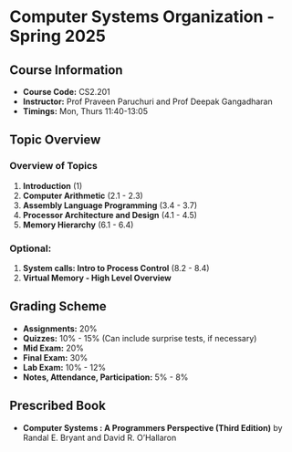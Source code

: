 # Computer Systems Organization - Spring 2025

## Course Information

- **Course Code:** CS2.201
- **Instructor:** Prof Praveen Paruchuri and Prof Deepak Gangadharan
- **Timings:** Mon, Thurs 11:40-13:05

## Topic Overview

### Overview of Topics

1. **Introduction** (1)
2. **Computer Arithmetic** (2.1 - 2.3)
3. **Assembly Language Programming** (3.4 - 3.7)
4. **Processor Architecture and Design** (4.1 - 4.5)
5. **Memory Hierarchy** (6.1 - 6.4)

### Optional:

1. **System calls: Intro to Process Control** (8.2 - 8.4)
2. **Virtual Memory - High Level Overview**

## Grading Scheme

- **Assignments:** 20%
- **Quizzes:** 10% - 15% (Can include surprise tests, if necessary)
- **Mid Exam:** 20%
- **Final Exam:** 30%
- **Lab Exam:** 10% - 12%
- **Notes, Attendance, Participation:** 5% - 8%

## Prescribed Book

- **Computer Systems : A Programmers Perspective (Third Edition)** by Randal E. Bryant and David R. O’Hallaron